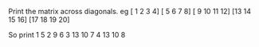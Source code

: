 Print the matrix across diagonals. 
eg
[ 1 2 3 4]
[ 5 6 7 8]
[ 9 10 11 12]
[13 14 15 16]
[17 18 19 20]


So print 1 5 2 9 6 3 13 10 7 4 13 10 8

